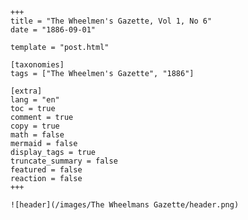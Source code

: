 
    +++
    title = "The Wheelmen's Gazette, Vol 1, No 6"
    date = "1886-09-01"

    template = "post.html"

    [taxonomies]
    tags = ["The Wheelmen's Gazette", "1886"]

    [extra]
    lang = "en"
    toc = true
    comment = true
    copy = true
    math = false
    mermaid = false
    display_tags = true
    truncate_summary = false
    featured = false
    reaction = false
    +++

    ![header](/images/The Wheelmans Gazette/header.png)

    